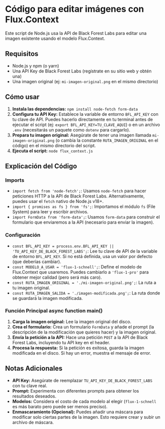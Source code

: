 # Código para editar imágenes con Flux.Context

Este script de Node.js usa la API de Black Forest Labs para editar una imagen existente usando el modelo Flux.Context.

## Requisitos

*   Node.js y npm (o yarn)
*   Una API Key de Black Forest Labs (regístrate en su sitio web y obtén una)
*   Una imagen original (ej: `mi-imagen-original.png` en el mismo directorio)

## Cómo usar

1.  **Instala las dependencias:**
    `npm install node-fetch form-data`
2.  **Configura tu API Key:**
    Establece la variable de entorno `BFL_API_KEY` con tu clave de API.  Puedes hacerlo directamente en tu terminal antes de ejecutar el script (ej: `export BFL_API_KEY=TU_CLAVE_AQUI`) o en un archivo `.env` (necesitarás un paquete como `dotenv` para cargarlo).
3.  **Prepara tu imagen original:**  Asegúrate de tener una imagen llamada `mi-imagen-original.png` (o cambia la constante `RUTA_IMAGEN_ORIGINAL` en el código) en el mismo directorio del script.
4.  **Ejecuta el script:**  `node flux_context.js`

## Explicación del Código

### Imports

*   `import fetch from 'node-fetch';`:  Usamos `node-fetch` para hacer peticiones HTTP a la API de Black Forest Labs.  Alternativamente, puedes usar el `fetch` nativo de Node.js v18+.
*   `import { promises as fs } from 'fs';`:  Importamos el módulo `fs` (File System) para leer y escribir archivos.
*   `import FormData from 'form-data';`:  Usamos `form-data` para construir el formulario que enviaremos a la API (necesario para enviar la imagen).

### Configuración

*   `const BFL_API_KEY = process.env.BFL_API_KEY || 'TU_API_KEY_DE_BLACK_FOREST_LABS';`:  Lee tu clave de API de la variable de entorno `BFL_API_KEY`.  Si no está definida, usa un valor por defecto (que deberías cambiar).
*   `const MODELO_A_USAR = 'flux-1-schnell';`:  Define el modelo de Flux.Context que usaremos.  Puedes cambiarlo a `'flux-1-pro'` para obtener mejor calidad (pero será más caro).
*   `const RUTA_IMAGEN_ORIGINAL = './mi-imagen-original.png';`:  La ruta a tu imagen original.
*   `const RUTA_IMAGEN_SALIDA = './imagen-modificada.png';`:  La ruta donde se guardará la imagen modificada.

### Función Principal async function main()

1.  **Carga la imagen original:**  Lee la imagen original del disco.
2.  **Crea el formulario:**  Crea un formulario `FormData` y añade el prompt (la descripción de la modificación que quieres hacer) y la imagen original.
3.  **Envía la petición a la API:**  Hace una petición `POST` a la API de Black Forest Labs, incluyendo tu API key en el header.
4.  **Procesa la respuesta:**  Si la petición es exitosa, guarda la imagen modificada en el disco.  Si hay un error, muestra el mensaje de error.

## Notas Adicionales

*   **API Key:**  Asegúrate de reemplazar `TU_API_KEY_DE_BLACK_FOREST_LABS` con tu clave real.
*   **Prompt:**  Experimenta con diferentes prompts para obtener los resultados deseados.
*   **Modelos:**  Considera el costo de cada modelo al elegir (`flux-1-schnell` es más barato pero puede ser menos preciso).
*   **Enmascaramiento (Opcional):**  Puedes añadir una máscara para modificar solo ciertas partes de la imagen.  Esto requiere crear y subir un archivo de máscara.